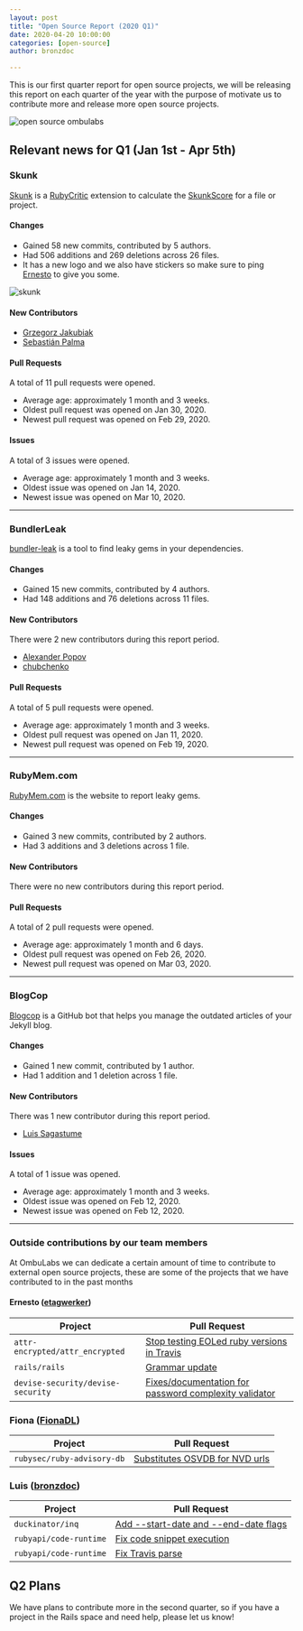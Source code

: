 ```yaml
---
layout: post
title: "Open Source Report (2020 Q1)"
date: 2020-04-20 10:00:00
categories: [open-source]
author: bronzdoc

---
```


This is our first quarter report for open source projects, we will be releasing this report on each quarter of the year with the purpose of motivate us to contribute more and release more open source projects.

<!--more-->

<img src="/blog/assets/images/corgi_fight.jpg" alt="open source ombulabs" class="medium-img">


## Relevant news for Q1 (Jan 1st - Apr 5th)

### Skunk

[Skunk](https://github.com/fastruby/skunk) is a [RubyCritic](https://github.com/whitesmith/rubycritic) extension to calculate the [SkunkScore](https://www.fastruby.io/blog/code-quality/intruducing-skunk-stink-score-calculator.html) for a file or project.

#### Changes
- Gained 58 new commits, contributed by 5 authors.
- Had 506 additions and 269 deletions across 26 files.
- It has a new logo and we also have stickers so make sure to ping [Ernesto](https://github.com/etagwerker) to give you some.

<img src="/blog/assets/images/skunk_logo.png" alt="skunk" class="medium-img">

#### New Contributors
- [Grzegorz Jakubiak](https://github.com/grzegorz-jakubiak)
- [Sebastián Palma](https://github.com/sebastian-palma)

#### Pull Requests
A total of 11 pull requests were opened.
- Average age: approximately 1 month and 3 weeks.
- Oldest pull request was opened on Jan 30, 2020.
- Newest pull request was opened on Feb 29, 2020.

#### Issues
A total of 3 issues were opened.
- Average age: approximately 1 month and 3 weeks.
- Oldest issue was opened on Jan 14, 2020.
- Newest issue was opened on Mar 10, 2020.

---

### BundlerLeak

[bundler-leak](https://github.com/rubymem/bundler-leak) is a tool to find leaky gems in your dependencies.

#### Changes
- Gained 15 new commits, contributed by 4 authors.
- Had 148 additions and 76 deletions across 11 files.

#### New Contributors
There were 2 new contributors during this report period.
- [Alexander Popov](https://github.com/AlexWayfer)
- [chubchenko](https://github.com/chubchenko)

#### Pull Requests
A total of 5 pull requests were opened.
- Average age: approximately 1 month and 3 weeks.
- Oldest pull request was opened on Jan 11, 2020.
- Newest pull request was opened on Feb 19, 2020.

---

### RubyMem.com

[RubyMem.com](https://github.com/rubymem/rubymem.com) is the website to report leaky gems.

#### Changes
- Gained 3 new commits, contributed by 2 authors.
- Had 3 additions and 3 deletions across 1 file.

#### New Contributors
There were no new contributors during this report period.

#### Pull Requests
A total of 2 pull requests were opened.
- Average age: approximately 1 month and 6 days.
- Oldest pull request was opened on Feb 26, 2020.
- Newest pull request was opened on Mar 03, 2020.

---

### BlogCop

[Blogcop](https://github.com/ombulabs/blogcop) is a GitHub bot that helps you manage the outdated articles of your Jekyll blog.

#### Changes
- Gained 1 new commit, contributed by 1 author.
- Had 1 addition and 1 deletion across 1 file.

#### New Contributors
There was 1 new contributor during this report period.

- [Luis Sagastume](https://github.com/bronzdoc)

#### Issues
A total of 1 issue was opened.
- Average age: approximately 1 month and 3 weeks.
- Oldest issue was opened on Feb 12, 2020.
- Newest issue was opened on Feb 12, 2020.

---

### Outside contributions by our team members

At OmbuLabs we can dedicate a certain amount of time to contribute to external open source projects, these are some of the projects that we have contributed to in the past months

#### Ernesto ([etagwerker](https://github.com/etagwerker))

| Project | Pull Request |
| --- | ----------- |
| `attr-encrypted/attr_encrypted` | [Stop testing EOLed ruby versions in Travis](https://github.com/attr-encrypted/attr_encrypted/pull/364) |
| `rails/rails` | [Grammar update](https://github.com/rails/rails/pull/38441)
|  `devise-security/devise-security` | [Fixes/documentation for password complexity validator](https://github.com/devise-security/devise-security/pull/179) |

### Fiona ([FionaDL](https://github.com/FionaDL))

| Project | Pull Request |
| --- | ----------- |
| `rubysec/ruby-advisory-db` |  [Substitutes OSVDB for NVD urls](https://github.com/rubysec/ruby-advisory-db/pull/440) |

### Luis ([bronzdoc](https://github.com/bronzdoc))

| Project | Pull Request |
| --- | ----------- |
| `duckinator/inq` | [Add --start-date and --end-date flags](https://github.com/duckinator/inq/pull/286) |
| `rubyapi/code-runtime` | [Fix code snippet execution](https://github.com/rubyapi/code-runtime/pull/2) |
| `rubyapi/code-runtime` | [Fix Travis parse](https://github.com/duckinator/inq/pull/290) |

## Q2 Plans
We have plans to contribute more in the second quarter, so if you have a project in the Rails space and need help, please let us know!
